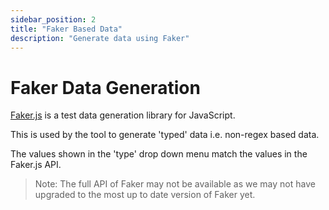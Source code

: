 ```yaml
---
sidebar_position: 2
title: "Faker Based Data"
description: "Generate data using Faker"
---
```


# Faker Data Generation

[Faker.js](https://fakerjs.dev/guide/) is a test data generation library for JavaScript.

This is used by the tool to generate 'typed' data i.e. non-regex based data.

The values shown in the 'type' drop down menu match the values in the Faker.js API.

> Note: The full API of Faker may not be available as we may not have upgraded to the most up to date version of Faker yet.


